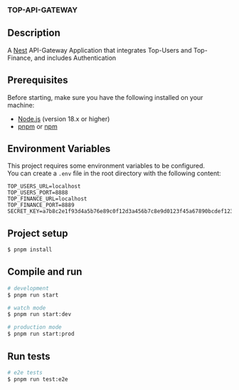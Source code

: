 ### TOP-API-GATEWAY

## Description

A [Nest](https://github.com/nestjs/nest) API-Gateway Application 
that integrates Top-Users and Top-Finance, and includes Authentication


## Prerequisites

Before starting, make sure you have the following installed on your machine:

- [Node.js](https://nodejs.org/) (version 18.x or higher)
- [pnpm](https://pnpm.io/) or [npm](https://www.npmjs.com/)


## Environment Variables

This project requires some environment variables to be configured.  
You can create a `.env` file in the root directory with the following content:

```env
TOP_USERS_URL=localhost
TOP_USERS_PORT=8888
TOP_FINANCE_URL=localhost
TOP_FINANCE_PORT=8889
SECRET_KEY=a7b8c2e1f93d4a5b76e89c0f12d3a456b7c8e9d0123f45a67890bcdef1234567
```

## Project setup

```bash
$ pnpm install
```

## Compile and run

```bash
# development
$ pnpm run start

# watch mode
$ pnpm run start:dev

# production mode
$ pnpm run start:prod
```

## Run tests

```bash
# e2e tests
$ pnpm run test:e2e
```
